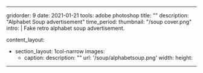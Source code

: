 ---

gridorder: 9
date: 2021-01-21
tools: adobe photoshop
title: ""
description: "Alphabet Soup advertisement"
time_period:
thumbnail: "/soup cover.png"
intro: |
 Fake retro alphabet soup advertisement.

content_layout:
  - section_layout: 1col-narrow
    images:
      - caption:
        description: ""
        url: '/soup/alphabetsoup.png'
        width:
        height:


---